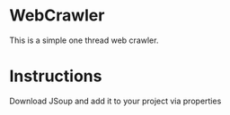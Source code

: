 # WebCrawler
This is a simple one thread web crawler.

# Instructions

Download JSoup and add it to your project via properties 
